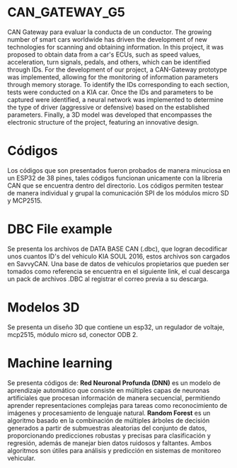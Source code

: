 # CAN_GATEWAY_G5
CAN Gateway para evaluar la conducta de un conductor.
The growing number of smart cars worldwide has driven the development of new technologies for scanning and obtaining information. In this project, it was proposed to obtain data from a car's ECUs, such as speed values, acceleration, turn signals, pedals, and others, which can be identified through IDs.  For the development of our project, a CAN-Gateway prototype was implemented, allowing for the monitoring of information parameters through memory storage. To identify the IDs corresponding to each section, tests were conducted on a KIA car. Once the IDs and parameters to be captured were identified, a neural network was implemented to determine the type of driver (aggressive or defensive) based on the established parameters. Finally, a 3D model was developed that encompasses the electronic structure of the project, featuring an innovative design.

# Códigos

Los códigos que son presentados fueron probados de manera minuciosa en un ESP32 de 38 pines, tales códigos funcionan unicamente con la libreria CAN que se encuentra dentro del directorio.
Los códigos permiten testear de manera individual y grupal la comunicación SPI de los módulos micro SD y MCP2515.

# DBC File example

Se presenta los archivos de DATA BASE CAN (.dbc), que logran decodificar unos cuantos ID's del vehiculo KIA SOUL 2016, estos archivos son cargados en SavvyCAN.
Una base de datos de vehiculos propietarios que pueden ser tomados como referencia se encuentra en el siguiente link, el cual descarga un pack de archivos .DBC al registrar el correo previa a su descarga.

# Modelos 3D

Se presenta un diseño 3D que contiene un esp32, un regulador de voltaje, mcp2515, módulo micro sd, conector ODB 2.

# Machine learning

Se presenta códigos de:
**Red Neuronal Profunda (DNN)** es un modelo de aprendizaje automático que consiste en múltiples capas de neuronas artificiales que procesan información de manera secuencial, permitiendo aprender representaciones complejas para tareas como reconocimiento de imágenes y procesamiento de lenguaje natural. 
**Random Forest** es un algoritmo basado en la combinación de múltiples árboles de decisión generados a partir de submuestras aleatorias del conjunto de datos, proporcionando predicciones robustas y precisas para clasificación y regresión, además de manejar bien datos ruidosos y faltantes. Ambos algoritmos son útiles para análisis y predicción en sistemas de monitoreo vehicular.
